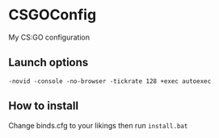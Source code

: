 # CSGOConfig
 My CS:GO configuration

## Launch options
 ```-novid -console -no-browser -tickrate 128 +exec autoexec```

## How to install
 Change binds.cfg to your likings then run ```install.bat```
